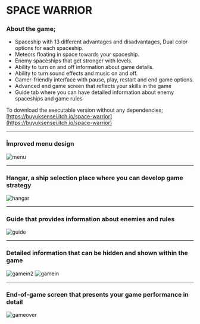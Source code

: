 # **SPACE WARRIOR**

### About the game;
- Spaceship with 13 different advantages and disadvantages, Dual color options for each spaceship.
- Meteors floating in space towards your spaceship.
- Enemy spaceships that get stronger with levels.
- Ability to turn on and off information about game details.
- Ability to turn sound effects and music on and off.
- Gamer-friendly interface with pause, play, restart and end game options.
- Advanced end game screen that reflects your skills in the game
- Guide tab where you can have detailed information about enemy spaceships and game rules

To download the executable version without any dependencies;
[https://buyuksensei.itch.io/space-warrior](https://buyuksensei.itch.io/space-warrior)
***

### İmproved menu design
![menu](https://github.com/user-attachments/assets/3ec30f88-4abf-47ce-9c89-4f11704cced0)


***

### Hangar, a ship selection place where you can develop game strategy
![hangar](https://github.com/user-attachments/assets/5b7dda3e-88e1-471a-839e-e2018f8dc9b6)

***

### Guide that provides information about enemies and rules
![guide](https://github.com/user-attachments/assets/e03dd5b5-86d9-4540-aa75-0bb38831276d)

***

### Detailed information that can be hidden and shown within the game
![gamein2](https://github.com/user-attachments/assets/c0f59867-af89-4754-bd80-4fa44b7c2d4f)
![gamein](https://github.com/user-attachments/assets/029dc448-11b9-4b71-966a-338031e5e513)

***

### End-of-game screen that presents your game performance in detail
![gameover](https://github.com/user-attachments/assets/29944a97-1c1d-4872-ae17-31d80e4578f2)
